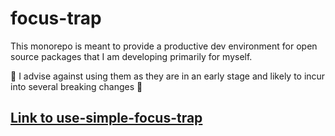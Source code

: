 # focus-trap

This monorepo is meant to provide a productive dev environment for open source packages that I am developing primarily for myself.

:construction: I advise against using them as they are in an early stage and likely to incur into several breaking changes :construction:

## [Link to use-simple-focus-trap](https://github.com/DaviDevMod/use-simple-focus-trap/tree/main/packages/use-simple-focus-trap)
